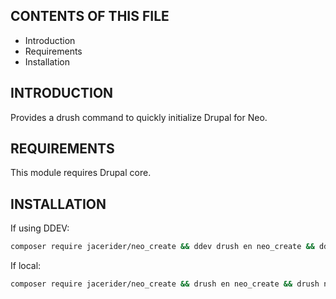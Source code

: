 CONTENTS OF THIS FILE
---------------------

 * Introduction
 * Requirements
 * Installation


INTRODUCTION
------------

Provides a drush command to quickly initialize Drupal for Neo.


REQUIREMENTS
------------

This module requires Drupal core.


INSTALLATION
------------

If using DDEV:

```bash
composer require jacerider/neo_create && ddev drush en neo_create && ddev drush neo:create
```

If local:

```bash
composer require jacerider/neo_create && drush en neo_create && drush neo:create
```
